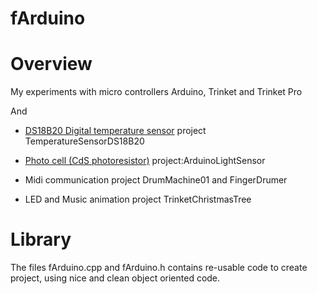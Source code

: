 fArduino
========

# Overview

My experiments with micro controllers Arduino, Trinket and Trinket Pro

And

- [DS18B20 Digital temperature sensor](https://www.adafruit.com/products/374)
project TemperatureSensorDS18B20

- [Photo cell (CdS photoresistor)](https://www.adafruit.com/products/161)
project:ArduinoLightSensor

- Midi communication 
project DrumMachine01 and FingerDrumer

- LED and Music animation
project TrinketChristmasTree

# Library

The files fArduino.cpp and fArduino.h contains re-usable code to create project, 
using nice and clean object oriented code.